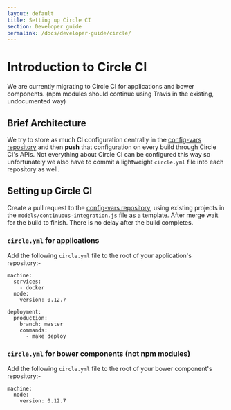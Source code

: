 ```yaml
---
layout: default
title: Setting up Circle CI
section: Developer guide
permalink: /docs/developer-guide/circle/
---
```


# Introduction to Circle CI

We are currently migrating to Circle CI for applications and bower components.  (npm modules should continue using Travis in the existing, undocumented way)

## Brief Architecture

We try to store as much CI configuration centrally in the [config-vars repository](http://git.svc.ft.com:8080/projects/NEXTPRIVATE/repos/config-vars/browse) and then **push** that configuration on every build through Circle CI's APIs.  Not everything about Circle CI can be configured this way so unfortunately we also have to commit a lightweight `circle.yml` file into each repository as well.

## Setting up Circle CI

Create a pull request to the [config-vars repository](http://git.svc.ft.com:8080/projects/NEXTPRIVATE/repos/config-vars/browse), using existing projects in the `models/continuous-integration.js` file as a template.  After merge wait for the build to finish.  There is no delay after the build completes.

### `circle.yml` for applications

Add the following `circle.yml` file to the root of your application's repository:-

	machine:
	  services:
	    - docker
	  node:
	    version: 0.12.7

	deployment:
	  production:
	    branch: master
	    commands:
	      - make deploy

### `circle.yml` for bower components (not npm modules)

Add the following `circle.yml` file to the root of your bower component's repository:-

	machine:
	  node:
	    version: 0.12.7

